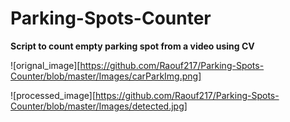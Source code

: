 # Parking-Spots-Counter

**Script to count empty parking spot from a video using CV**

![orignal_image][https://github.com/Raouf217/Parking-Spots-Counter/blob/master/Images/carParkImg.png]

![processed_image][https://github.com/Raouf217/Parking-Spots-Counter/blob/master/Images/detected.jpg]
